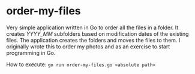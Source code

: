 order-my-files
==============

Very simple application written in Go to order all the files in a folder. It creates *YYYY_MM* subfolders based on modification dates of the existing files. The application creates the folders and moves the files to them. I originally wrote this to order my photos and as an exercise to start programming in Go.

How to execute: 
`go run order-my-files.go <absolute path>` 
